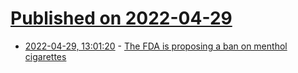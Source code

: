 # [Published on 2022-04-29](index.md)

* [2022-04-29, 13:01:20](https://news.ycombinator.com/item?id=31204529) - [The FDA is proposing a ban on menthol cigarettes](https://www.npr.org/2022/04/28/1095294407/menthol-cigarette-ban)
